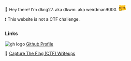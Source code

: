 👋 Hey there! I'm dkng27. aka dkwm. aka weirdman9000. <img src="https://raw.githubusercontent.com/DuckOfDisorder/BlobCats/refs/heads/main/PNGs/BlobCats/BlobCat_MeltThumbsUp.png" alt="blobcatmeltthumb" height="24px"> 

❗ This website is not a CTF challenge.

### Links

<img src="https://github.com/favicon.ico" alt="gh logo" height="24px"> [Github Profile](https://github.com/dkng27)

🚩 [Capture The Flag (CTF) Writeups](./ctf-writeups/README.md)
